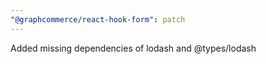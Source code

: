 ```yaml
---
"@graphcommerce/react-hook-form": patch
---
```


Added missing dependencies of lodash and @types/lodash
